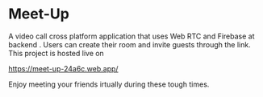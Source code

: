 # Meet-Up
A video call cross platform application that uses Web RTC and Firebase at backend . Users can create their room and invite guests through the link.
This project is hosted live on 

https://meet-up-24a6c.web.app/

Enjoy meeting your friends irtually during these tough times.
